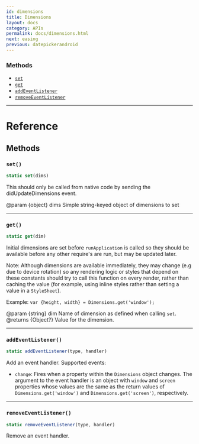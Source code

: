 ```yaml
---
id: dimensions
title: Dimensions
layout: docs
category: APIs
permalink: docs/dimensions.html
next: easing
previous: datepickerandroid
---
```




### Methods

- [`set`](docs/dimensions.html#set)
- [`get`](docs/dimensions.html#get)
- [`addEventListener`](docs/dimensions.html#addeventlistener)
- [`removeEventListener`](docs/dimensions.html#removeeventlistener)




---

# Reference

## Methods

### `set()`

```javascript
static set(dims)
```


This should only be called from native code by sending the
didUpdateDimensions event.

@param {object} dims Simple string-keyed object of dimensions to set




---

### `get()`

```javascript
static get(dim)
```


Initial dimensions are set before `runApplication` is called so they should
be available before any other require's are run, but may be updated later.

Note: Although dimensions are available immediately, they may change (e.g
due to device rotation) so any rendering logic or styles that depend on
these constants should try to call this function on every render, rather
than caching the value (for example, using inline styles rather than
setting a value in a `StyleSheet`).

Example: `var {height, width} = Dimensions.get('window');`

@param {string} dim Name of dimension as defined when calling `set`.
@returns {Object?} Value for the dimension.




---

### `addEventListener()`

```javascript
static addEventListener(type, handler)
```


Add an event handler. Supported events:

- `change`: Fires when a property within the `Dimensions` object changes. The argument
  to the event handler is an object with `window` and `screen` properties whose values
  are the same as the return values of `Dimensions.get('window')` and
  `Dimensions.get('screen')`, respectively.




---

### `removeEventListener()`

```javascript
static removeEventListener(type, handler)
```


Remove an event handler.





